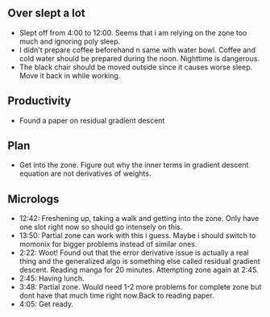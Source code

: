 ## Over slept a lot
* Slept off from 4:00 to 12:00. Seems that i am relying on the zone too much and ignoring poly sleep.
* I didn't prepare coffee beforehand n same with water bowl. Coffee and cold water should be prepared during the noon. Nighttime is dangerous.
* The black chair should be moved outside since it causes worse sleep. Move it back in while working.

## Productivity
* Found a paper on residual gradient descent

## Plan
* Get into the zone. Figure out why the inner terms in gradient descent equation are not derivatives of weights.

## Micrologs
* 12:42: Freshening up, taking a walk and getting into the zone. Only have one slot right now so should go intensely on this.
* 13:50: Partial zone can work with this i guess. Maybe i should switch to momonix for bigger problems instead of similar ones.
* 2:22: Woot! Found out that the error derivative issue is actually a real thing and the generalized algo is something else called residual gradient descent. Reading manga for 20 minutes. Attempting zone again at 2:45.
* 2:45: Having lunch.
* 3:48: Partial zone. Would need 1-2 more problems for complete zone but dont have that much time right now.Back to reading paper.
* 4:05: Get ready.
